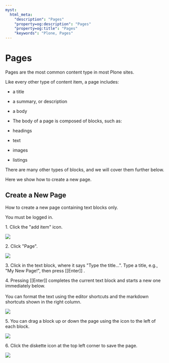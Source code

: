 ```yaml
---
myst:
  html_meta:
    "description": "Pages"
    "property=og:description": "Pages"
    "property=og:title": "Pages"
    "keywords": "Plone, Pages"
---
```


# Pages

Pages are the most common content type in most Plone sites. 

Like every other type of content item, a page includes:
- a title
- a summary, or description
- a body

- The body of a page is composed of blocks, such as:
- headings
- text
- images
- listings

There are many other types of blocks, and we will cover them further below.

Here we show how to create a new page.

## Create a New Page

[//]: # (#### [Made by T. Kim Nguyen with Scribe]&#40;https://scribehow.com/shared/Create_a_New_Page__lB6KnLSRQAeNrt37cTUIzQ&#41;)
How to create a new page containing text blocks only.

You must be logged in.

1\. Click the "add item" icon.

![](https://ajeuwbhvhr.cloudimg.io/colony-recorder.s3.amazonaws.com/files/2024-11-09/a2594574-9928-4e08-8b9b-23270d86592f/File.jpeg?tl_px=0,0&br_px=1719,961&force_format=jpeg&q=100&width=1120.0&wat=1&wat_opacity=0.7&wat_gravity=northwest&wat_url=https://colony-recorder.s3.us-west-1.amazonaws.com/images/watermarks/FB923C_standard.png&wat_pad=12,164)


2\. Click "Page".

![](https://ajeuwbhvhr.cloudimg.io/colony-recorder.s3.amazonaws.com/files/2024-11-09/863efce7-0ca0-4891-9f07-800e6459dd2b/File.jpeg?tl_px=0,161&br_px=1719,1122&force_format=jpeg&q=100&width=1120.0&wat=1&wat_opacity=0.7&wat_gravity=northwest&wat_url=https://colony-recorder.s3.us-west-1.amazonaws.com/images/watermarks/FB923C_standard.png&wat_pad=99,276)


3\. Click in the text block, where it says "Type the title...". Type a title, e.g., "My New Page!", then press [[Enter]] .


4\. Pressing [[Enter]] completes the current text block and starts a new one immediately below.\
\
You can format the text using the editor shortcuts and the markdown shortcuts shown in the right column.

![](https://ajeuwbhvhr.cloudimg.io/colony-recorder.s3.amazonaws.com/files/2024-11-09/b0497749-33d8-4067-9c45-3be7ed3f0d21/File.jpeg?tl_px=1102,70&br_px=2822,1031&force_format=jpeg&q=100&width=1120.0&wat=1&wat_opacity=0.7&wat_gravity=northwest&wat_url=https://colony-recorder.s3.us-west-1.amazonaws.com/images/watermarks/FB923C_standard.png&wat_pad=372,306)


5\. You can drag a block up or down the page using the icon to the left of each block.

![](https://ajeuwbhvhr.cloudimg.io/colony-recorder.s3.amazonaws.com/files/2024-11-09/ab5ceb74-8b81-4848-88fb-3238d35d4060/File.jpeg?tl_px=0,887&br_px=1719,1848&force_format=jpeg&q=100&width=1120.0&wat=1&wat_opacity=0.7&wat_gravity=northwest&wat_url=https://colony-recorder.s3.us-west-1.amazonaws.com/images/watermarks/FB923C_standard.png&wat_pad=95,277)


6\. Click the diskette icon at the top left corner to save the page.

![](https://ajeuwbhvhr.cloudimg.io/colony-recorder.s3.amazonaws.com/files/2024-11-09/93b66886-6299-49c4-9302-64d63201f48c/File.jpeg?tl_px=0,0&br_px=1719,961&force_format=jpeg&q=100&width=1120.0&wat=1&wat_opacity=0.7&wat_gravity=northwest&wat_url=https://colony-recorder.s3.us-west-1.amazonaws.com/images/watermarks/FB923C_standard.png&wat_pad=16,23)

[//]: # (#### [Made with Scribe]&#40;https://scribehow.com/shared/Create_a_New_Page__lB6KnLSRQAeNrt37cTUIzQ&#41;)


